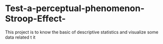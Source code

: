 # Test-a-perceptual-phenomenon-Stroop-Effect-
This project is to know the basic of descriptive statistics  and visualize some data related t it
